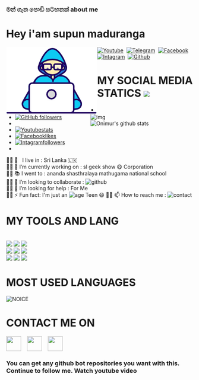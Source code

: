 ###                                    මන් ගැන පොඩි  සටහනක් about me 
# Hey i'am supun maduranga  
<img align="left" src="https://github.com/RazorKenway/RazorKenway/raw/main/Developer.gif" style="max-width:100%;">

[![Youtube](https://img.shields.io/badge/YouTube%20Channel-ff0000?style=flat&labelColor=224242&logoColor=white&for-the-badge&logo=youtube)](https://www.youtube.com/channel/UCvYfJcTr8RY72dIapzMqFQA?sub_confirmation=1)&nbsp;
[![Telegram](https://img.shields.io/badge/Bemro%20Team-003245?style=flat&labelColor=224242&logoColor=white&for-the-badge&logo=telegram)](https://t.me/slbotzone)&nbsp;
[![Facebook](https://img.shields.io/badge/Follow%20me%20on%20Facebook-2533cf?style=flat&labelColor=224242&logoColor=white&for-the-badge&logo=facebook)](https://www.facebook.com/SL-Geek-Show-yt-103654258471929/)&nbsp;
[![Intagram](https://img.shields.io/badge/Follow%20me%20on%20Instagram-4d267a?style=style=flat&labelColor=224242&logoColor=white&for-the-badge&logo=instagram)](https://www.instagram.com/sl_geek_show/)&nbsp;
[![Github](https://img.shields.io/badge/Github-000000?style=style=flat&labelColor=224242&logoColor=white&for-the-badge&logo=github)](https://github.com/youtubeslgeekshow) 

<img width="55%" align="right" alt="img " src="https://raw.githubusercontent.com/onimur/.github/master/.resources/git-header.svg" style="max-width:100%;">





# MY SOCIAL MEDIA STATICS <img src="https://camo.githubusercontent.com/2c8b3670d933220ae3c023fa1d568682975cce3f10799d0d3ff5ecac394b4ee8/68747470733a2f2f6d656469612e67697068792e636f6d2f6d656469612f31326f75664342304d795a31476f2f67697068792e676966" width="50px">


<a href="https://github.com/youtubeslgeekshow/handle-path-oz">
    <img width="55%" align="right" alt="Onimur's github stats" src="https://github-readme-stats.vercel.app/api?username=youtubeslgeekshow=true&theme=midnight-purple" />
  </a>

  

- 
- [![GitHub followers](https://img.shields.io/github/followers/youtubeslgeekshow.svg?style=social&label=Follow&maxAge=2592000)](https://github.com/youtubeslgeekshow?tab=followers)
- 
- [![Youtubestats](https://img.shields.io/badge/YouTube%20Subscribers-ff0000?style=flat&labelColor=224242&logoColor=white&for-the-badge&logo=youtube)](https://socialblade.com/youtube/channel/UCvYfJcTr8RY72dIapzMqFQA/realtime)
- [![Facebooklikes](https://img.shields.io/badge/Facebook%20Likes-2533cf?style=flat&labelColor=224242&logoColor=white&for-the-badge&logo=facebook)](https://socialblade.com/facebook/page/SL-Geek-Show-yt-103654258471929)
- [![Intagramfollowers](https://img.shields.io/badge/Instagram%20Followers-4d267a?style=style=flat&labelColor=224242&logoColor=white&for-the-badge&logo=instagram)](https://socialblade.com/instagram/user/sl_geek_show)
- 

👨‍💻   🚶‍ &nbsp; I live in : Sri Lanka 🇱🇰  <br>
👨‍💻  🔭 I’m currently working on : sl geek show 😋 Corporation  <br>
👨‍💻  📚 I went to :  ananda shasthralaya mathugama national school <br>
👨‍💻  👯 I’m looking to collaborate : ![github](https://img.shields.io/badge/On-Github-black)  <br>
👨‍💻  🤔 I’m looking for help : For  Me  <br>
👨‍💻  ⚡ Fun fact: I'm just an ![age](https://img.shields.io/badge/Age-17-yellow) Teen 😄
👨‍💻  📫 How to reach me : ![contact](https://img.shields.io/badge/Contact%20me-On%20Telegram-blue)


# MY TOOLS AND LANG

<p align ="left">
  <br />
  <code><img width="10%"  src="https://www.vectorlogo.zone/logos/json/json-ar21.svg"></code>
  <code><img width="10%"   src="https://www.vectorlogo.zone/logos/git-scm/git-scm-ar21.svg"></code>
  <code><img width="10%"   src="https://www.vectorlogo.zone/logos/python/python-ar21.svg"></code>
  <br />
  <code><img width="10%"  src="https://www.vectorlogo.zone/logos/mysql/mysql-ar21.svg"></code>
  <code><img width="10%"  src="https://www.vectorlogo.zone/logos/sqlite/sqlite-ar21.svg"></code>
  <code><img width="10%"  src="https://www.vectorlogo.zone/logos/firebase/firebase-ar21.svg"></code>
  <br />
  <code><img width="10%"  src="https://www.vectorlogo.zone/logos/w3_html5/w3_html5-ar21.svg"></code>
  <code><img width="10%"  src="https://www.vectorlogo.zone/logos/github/github-ar21.svg"></code>
  <code><img width="10%"  src="https://www.vectorlogo.zone/logos/gitlab/gitlab-ar21.svg"></code>
  <br>
</p>  



# MOST USED LANGUAGES
![NOICE](https://github-readme-stats.vercel.app/api/top-langs/?username=youtubeslgeekshow&theme=dark&show_icons=true)

# CONTACT ME ON

<p align="left">
<a href="https://t.me/supunma" target="blank"><img align="center" src="https://cdn4.iconfinder.com/data/icons/logos-and-brands/512/335_Telegram_logo-256.png"  height="40" width="40" /></a> &nbsp;&nbsp;
<a href="https://www.facebook.com/slgeekshowyt" target="blank"><img align="center" src="https://cdn3.iconfinder.com/data/icons/2018-social-media-logotypes/1000/2018_social_media_popular_app_logo_facebook-256.png" height="40" width="40" /></a> &nbsp;&nbsp;
<a href="https://www.youtube.com/channel/UCvYfJcTr8RY72dIapzMqFQA" target="blank"><img align="center" src="https://cdn3.iconfinder.com/data/icons/2018-social-media-logotypes/1000/2018_social_media_popular_app_logo_youtube-256.png" height="40" width="40" /></a> &nbsp;&nbsp;
    
###    You can get any github bot repositories you want with this. Continue to follow me. Watch youtube video   







